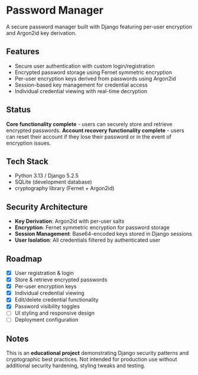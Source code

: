# Password Manager

A secure password manager built with Django featuring per-user encryption and Argon2id key derivation.

## Features
- Secure user authentication with custom login/registration
- Encrypted password storage using Fernet symmetric encryption
- Per-user encryption keys derived from passwords using Argon2id
- Session-based key management for credential access
- Individual credential viewing with real-time decryption

## Status
**Core functionality complete** - users can securely store and retrieve encrypted passwords.
**Account recovery functionality complete** - users can reset their account if they lose their password or in the event of encryption issues.

## Tech Stack
- Python 3.13 / Django 5.2.5
- SQLite (development database)
- cryptography library (Fernet + Argon2id)

## Security Architecture
- **Key Derivation**: Argon2id with per-user salts
- **Encryption**: Fernet symmetric encryption for password storage
- **Session Management**: Base64-encoded keys stored in Django sessions
- **User Isolation**: All credentials filtered by authenticated user

## Roadmap
- [x] User registration & login
- [x] Store & retrieve encrypted passwords
- [x] Per-user encryption keys
- [x] Individual credential viewing
- [x] Edit/delete credential functionality
- [x] Password visibility toggles
- [ ] UI styling and responsive design
- [ ] Deployment configuration

## Notes
This is an **educational project** demonstrating Django security patterns and cryptographic best practices.
Not intended for production use without additional security hardening, styling tweaks and testing.
